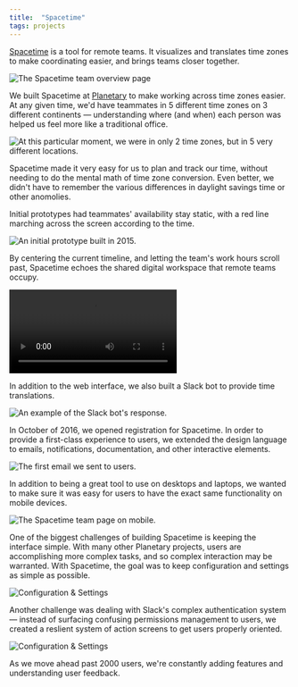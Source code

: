 ```yaml
---
title:  "Spacetime"
tags: projects
---
```


[Spacetime](https://spacetime.am) is a tool for remote teams. It visualizes and translates time zones to make coordinating easier, and brings teams closer together.

![The Spacetime team overview page](/images/spacetime-1.png)

We built Spacetime at [Planetary](https://planetary.io) to make working across time zones easier. At any given time, we'd have teammates in 5 different time zones on 3 different continents — understanding where (and when) each person was helped us feel more like a traditional office.

![At this particular moment, we were in only 2 time zones, but in 5 very different locations.](/images/spacetime-2.png)

Spacetime made it very easy for us to plan and track our time, without needing to do the mental math of time zone conversion. Even better, we didn't have to remember the various differences in daylight savings time or other anomolies.

Initial prototypes had teammates' availability stay static, with a red line marching across the screen according to the time.

![An initial prototype built in 2015.](/images/spacetime-3.png)

By centering the current timeline, and letting the team's work hours scroll past, Spacetime echoes the shared digital workspace that remote teams occupy.

<p>
    <video autoplay>
    <source src="/images/spacetime-v.mp4" type="video/mp4">
    <source src="/images/spacetime-v.ogv" type="video/ogg">
    Your browser does not support the video tag.
    </video>
</p>

In addition to the web interface, we also built a Slack bot to provide time translations.

![An example of the Slack bot's response.](/images/spacetime-4.png)

In October of 2016, we opened registration for Spacetime. In order to provide a first-class experience to users, we extended the design language to emails, notifications, documentation, and other interactive elements.

![The first email we sent to users.](/images/spacetime-5.png)

In addition to being a great tool to use on desktops and laptops, we wanted to make sure it was easy for users to have the exact same functionality on mobile devices.

![The Spacetime team page on mobile.](/images/spacetime-6.png)

One of the biggest challenges of building Spacetime is keeping the interface simple. With many other Planetary projects, users are accomplishing more complex tasks, and so complex interaction may be warranted. With Spacetime, the goal was to keep configuration and settings as simple as possible.
 
![Configuration & Settings](/images/spacetime-7.png)

Another challenge was dealing with Slack's complex authentication system — instead of surfacing confusing permissions management to users, we created a reslient system of action screens to get users properly oriented.

![Configuration & Settings](/images/spacetime-8.png)

As we move ahead past 2000 users, we're constantly adding features and understanding user feedback.